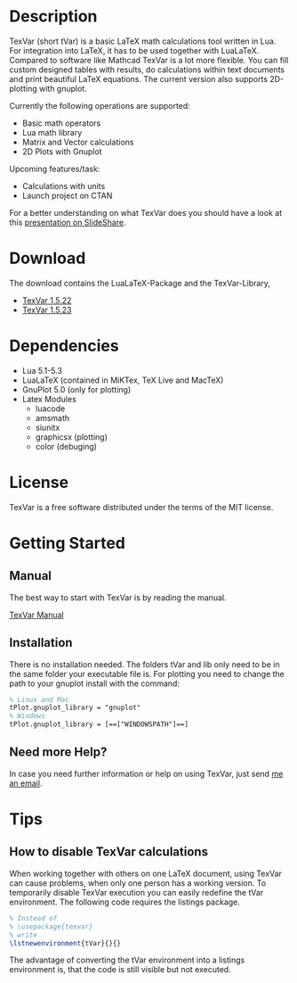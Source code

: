 # Description
TexVar (short tVar) is a basic LaTeX math calculations tool written in Lua. For
integration into LaTeX, it has to be used together with LuaLaTeX. Compared to
software like Mathcad TexVar is a lot more flexible. You can fill custom
designed tables with results, do calculations within text documents and print
beautiful LaTeX equations. The current version also supports 2D-plotting with
gnuplot.

Currently the following operations are supported:

* Basic math operators
* Lua math library
* Matrix and Vector calculations
* 2D Plots with Gnuplot

Upcoming features/task:

* Calculations with units
* Launch project on CTAN

For a better understanding on what TexVar does you should have a look at this
[presentation on SlideShare](http://de.slideshare.net/Specht08/texvar-mathematical-calculations-in-latex-made-easy).

# Download
The download contains the LuaLaTeX-Package and the TexVar-Library,

- [TexVar 1.5.22](https://github.com/sebastianpech/TexVar/archive/1.5.22.zip)
- [TexVar 1.5.23](https://github.com/sebastianpech/TexVar/archive/1.5.23.zip)

# Dependencies
* Lua 5.1-5.3
* LuaLaTeX (contained in MiKTex, TeX Live and MacTeX)
* GnuPlot 5.0 (only for plotting) 
* Latex Modules
    * luacode
    * amsmath
    * siunitx
    * graphicsx (plotting)
    * color (debuging)

# License
TexVar is a free software distributed under the terms of the MIT license.

# Getting Started

## Manual
The best way to start with TexVar is by reading the manual.

[TexVar Manual](https://github.com/sebastianpech/TexVar-Manual/raw/master/TexVar_Manual.pdf)

## Installation
There is no installation needed. The folders tVar and lib only need to be in
the same folder your executable file is. For plotting you need to change the
path to your gnuplot install with the command: 

```latex
% Linux and Mac
tPlot.gnuplot_library = "gnuplot"
% Windows
tPlot.gnuplot_library = [==["WINDOWSPATH"]==]
```

## Need more Help?
In case you need further information or help on using TexVar, just send 
[me an email](mailto:sebastian.pech@me.com).

# Tips

## How to disable TexVar calculations
When working together with others on one LaTeX document, using TexVar can cause
problems, when only one person has a working version. To temporarily disable
TexVar execution you can easily redefine the tVar environment. The following
code requires the listings package.

```latex
% Instead of
% \usepackage{texvar}
% write
\lstnewenvironment{tVar}{}{}
```

The advantage of converting the tVar environment into a listings environment
is, that the code is still visible but not executed.
